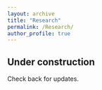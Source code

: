 ```yaml
---
layout: archive
title: "Research"
permalink: /Research/
author_profile: true
---
```


Under construction
---
Check back for updates.
